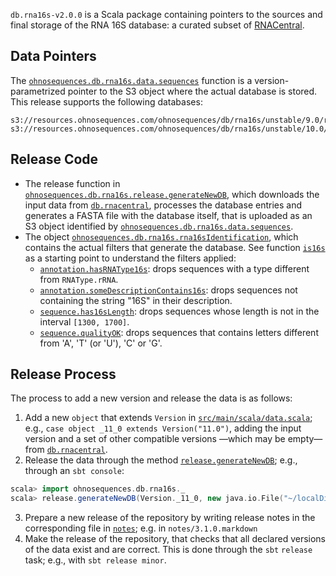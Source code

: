 `db.rna16s-v2.0.0` is a Scala package containing pointers to the sources and final storage of the RNA 16S database: a curated subset of [RNACentral][rnacentral].

## Data Pointers

The [`ohnosequences.db.rna16s.data.sequences`](https://github.com/ohnosequences/db.rna16s/blob/v3.0.0/src/main/scala/data.scala#L67-L72) function is a version-parametrized pointer to the S3 object where the actual database is stored. This release supports the following databases:

```
s3://resources.ohnosequences.com/ohnosequences/db/rna16s/unstable/9.0/rna16s.fa
s3://resources.ohnosequences.com/ohnosequences/db/rna16s/unstable/10.0/rna16s.fa
```

## Release Code

* The release function in [`ohnosequences.db.rna16s.release.generateNewDB`](https://github.com/ohnosequences/db.rna16s/blob/v3.0.0/src/main/scala/release.scala#L83-L115), which downloads the input data from [`db.rnacentral`][db.rnacentral], processes the database entries and generates a FASTA file with the database itself, that is uploaded as an S3 object identified by [`ohnosequences.db.rna16s.data.sequences`](https://github.com/ohnosequences/db.rna16s/blob/v3.0.0/src/main/scala/data.scala#L67-L72).
* The object [`ohnosequences.db.rna16s.rna16sIdentification`](https://github.com/ohnosequences/db.rna16s/blob/v3.0.0/src/main/scala/rna16sIdentification.scala), which contains the actual filters that generate the database. See function [`is16s`](https://github.com/ohnosequences/db.rna16s/blob/v3.0.0/src/main/scala/rna16sIdentification.scala#L7-L23) as a starting point to understand the filters applied:
  * [`annotation.hasRNAType16s`](https://github.com/ohnosequences/db.rna16s/blob/v3.0.0/src/main/scala/rna16sIdentification.scala#L110-116): drops sequences with a type different from `RNAType.rRNA`.
  * [`annotation.someDescriptionContains16s`](https://github.com/ohnosequences/db.rna16s/blob/v3.0.0/src/main/scala/rna16sIdentification.scala#L122-L130): drops sequences not containing the string "16S" in their description.
  * [`sequence.has16sLength`](https://github.com/ohnosequences/db.rna16s/blob/v3.0.0/src/main/scala/rna16sIdentification.scala#L77-L85): drops sequences whose length is not in the interval `[1300, 1700]`.
  * [`sequence.qualityOK`](https://github.com/ohnosequences/db.rna16s/blob/v3.0.0/src/main/scala/rna16sIdentification.scala#L95-L99): drops sequences that contains letters different from 'A', 'T' (or 'U'), 'C' or 'G'.

## Release Process

The process to add a new version and release the data is as follows:

1. Add a new `object` that extends `Version` in [`src/main/scala/data.scala`](https://github.com/ohnosequences/db.rna16s/blob/v3.0.0/src/main/scala/data.scala); e.g., `case object _11_0 extends Version("11.0")`, adding the input version and a set of other compatible versions —which may be empty— from [`db.rnacentral`][db.rnacentral].
2. Release the data through the method [`release.generateNewDB`](https://github.com/ohnosequences/db.rna16s/blob/v3.0.0/src/main/scala/release.scala#L83-L115); e.g., through an `sbt console`:
```scala
scala> import ohnosequences.db.rna16s._
scala> release.generateNewDB(Version._11_0, new java.io.File("~/localDir"))
```
3. Prepare a new release of the repository by writing release notes in the corresponding file in [`notes`](https://github.com/ohnosequences/db.rnacentral/tree/releases.0.13.0/notes); e.g. in `notes/3.1.0.markdown`
4. Make the release of the repository, that checks that all declared versions of the data exist and are correct. This is done through the `sbt` `release` task; e.g., with `sbt release minor`.

[rnacentral]: http://rnacentral.org/
[db.rnacentral]: https://github.com/ohnosequences/db.rnacentral
